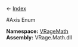 ← [Index](Api-Index)

#Axis Enum

**Namespace:** [VRageMath](VRageMath)  
**Assembly:** VRage.Math.dll

